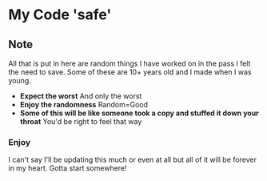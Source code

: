 # My Code 'safe'

## Note
All that is put in here are random things I have worked on in the pass I felt the need to save. 
Some of these are 10+ years old and I made when I was young.

- **Expect the worst** And only the worst
- **Enjoy the randomness** Random=Good
- **Some of this will be like someone took a copy and stuffed it down your throat** You'd be right to feel that way

### Enjoy
I can't say I'll be updating this much or even at all but all of it will be forever in my heart.
Gotta start somewhere! 
